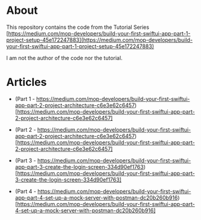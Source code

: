 # About 

This repository contains the code from the Tutorial Series [https://medium.com/mop-developers/build-your-first-swiftui-app-part-1-project-setup-45e172247883](https://medium.com/mop-developers/build-your-first-swiftui-app-part-1-project-setup-45e172247883)

I am not the author of the code nor the tutorial.

# Articles

* (Part 1 - https://medium.com/mop-developers/build-your-first-swiftui-app-part-2-project-architecture-c6e3e62c6457)[https://medium.com/mop-developers/build-your-first-swiftui-app-part-2-project-architecture-c6e3e62c6457]

* (Part 2 - https://medium.com/mop-developers/build-your-first-swiftui-app-part-2-project-architecture-c6e3e62c6457)[https://medium.com/mop-developers/build-your-first-swiftui-app-part-2-project-architecture-c6e3e62c6457]

* (Part 3 - https://medium.com/mop-developers/build-your-first-swiftui-app-part-3-create-the-login-screen-334d90ef1763)[https://medium.com/mop-developers/build-your-first-swiftui-app-part-3-create-the-login-screen-334d90ef1763]

* (Part 4 - https://medium.com/mop-developers/build-your-first-swiftui-app-part-4-set-up-a-mock-server-with-postman-dc20b260b916)[https://medium.com/mop-developers/build-your-first-swiftui-app-part-4-set-up-a-mock-server-with-postman-dc20b260b916]

